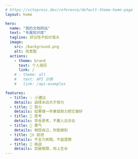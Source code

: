 ```yaml
---
# https://vitepress.dev/reference/default-theme-home-page
layout: home

hero:
  name: "我的文档网站"
  text: "专属知识库"
  tagline: 好记性不如烂笔头
  image: 
    src: /background.png
    alt: 背景图
  actions:
    - theme: brand
      text: 个人简历
      link: /
    # - theme: alt
    #   text: API 示例
    #   link: /api-examples

features:
  - title: 💡 小建议
    details: 选择永远大于努力
  - title: 🧗 努力
    details: 如果做一件事就努力把它做好
  - title: 🤔 思考
    details: 学会思考，不要人云亦云
  - title: 💪 勇气
    details: 相信自己，你能做到
  - title: 🏃‍♀️ 前进
    details: 不全力奔跑，不留遗憾
  - title: 🚀 挑战
    details: 突破极限，向上生长
---
```


